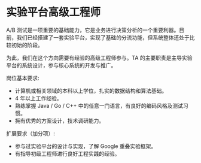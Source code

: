 # 实验平台高级工程师
A/B 测试是一项重要的基础能力，它是业务进行决策分析的一个重要利器。目前，我们已经搭建了一套实验平台，实现了基础的分流功能，但系统整体还处于比较初始的阶段。

为此，我们在这个方向需要有经验的高级工程师参与。TA 的主要职责是主导实验平台的系统设计，参与核心系统的开发与推广。

岗位基本要求:
* 计算机或相关领域的本科以上学位，扎实的数据结构和算法基础。
* 4 年以上工作经验。
* 熟练掌握 Java / Go / C++ 中的任意一门语言，有良好的编码风格及测试习惯。
* 拥有优秀的方案设计，技术调研能力。

扩展要求（加分项）:
* 参与过实验平台的设计与实现，了解 Google 重叠实验框架。
* 有指导初级工程师进行良好工程实践的经验。